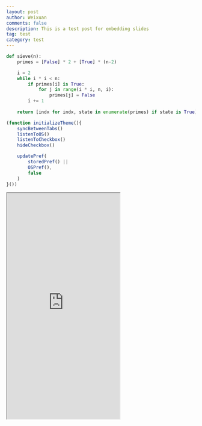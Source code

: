 ```yaml
---
layout: post
author: Weixuan
comments: false
description: This is a test post for embedding slides
tag: test
category: test
---
```


```python
def sieve(n): 
    primes = [False] * 2 + [True] * (n-2)

    i = 2
    while i * i < n:
        if primes[i] is True:
            for j in range(i * i, n, i):
                primes[j] = False
        i += 1
    
    return [indx for indx, state in enumerate(primes) if state is True]
```

```javascript
(function initializeTheme(){
    syncBetweenTabs()
    listenToOS()
    listenToCheckbox()
    hideCheckbox()

    updatePref(
        storedPref() ||
        OSPref(),
        false
    )
}())
```

<iframe src="https://weixuanz.github.io/slides" height="600"></iframe>